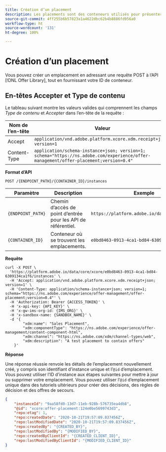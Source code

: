 ```yaml
---
title: Création d’un placement
description: Les placements sont des conteneurs utilisés pour présenter vos offres.
source-git-commit: 4ff255b6b57823a1a4622dbc62b4b8886fd956a0
workflow-type: ht
source-wordcount: '131'
ht-degree: 100%

---
```


# Création d’un placement

Vous pouvez créer un emplacement en adressant une requête POST à l’API [!DNL Offer Library], tout en fournissant votre ID de conteneur.

## En-têtes Accepter et Type de contenu

Le tableau suivant montre les valeurs valides qui comprennent les champs *Type de contenu* et *Accepter* dans l’en-tête de la requête :

| Nom de l’en-tête | Valeur |
| ----------- | ----- |
| Accept | `application/vnd.adobe.platform.xcore.xdm.receipt+json; version=1` |
| Content-Type | `application/schema-instance+json; version=1;  schema="https://ns.adobe.com/experience/offer-management/offer-placement;version=0.4"` |

**Format d’API**

```http
POST /{ENDPOINT_PATH}/{CONTAINER_ID}/instances
```

| Paramètre | Description | Exemple |
| --------- | ----------- | ------- |
| `{ENDPOINT_PATH}` | Chemin d’accès de point d’entrée pour les API de référentiel. | `https://platform.adobe.io/data/core/xcore/` |
| `{CONTAINER_ID}` | Conteneur où se trouvent les emplacements. | `e0bd8463-0913-4ca1-bd84-6309134ca1f6` |

**Requête**

```shell
curl -X POST \
  'https://platform.adobe.io/data/core/xcore/e0bd8463-0913-4ca1-bd84-6309134ca1f6/instances' \
  -H 'Accept: application/vnd.adobe.platform.xcore.xdm.receipt+json; version=1' \
  -H 'Content-Type: application/schema-instance+json; version=1;  schema="https://ns.adobe.com/experience/offer-management/offer-placement;version=0.4"' \
  -H 'Authorization: Bearer {ACCESS_TOKEN}' \
  -H 'x-api-key: {API_KEY}' \
  -H 'x-gw-ims-org-id: {IMS_ORG}' \
  -H 'x-sandbox-name: {SANDBOX_NAME}' \
  -d '{
        "xdm:name": "Sales Placement",
        "xdm:componentType": "https://ns.adobe.com/experience/offer-management/content-component-html",
        "xdm:channel": "https://ns.adobe.com/xdm/channel-types/web",
        "xdm:description": "A test placement to contain offers"
    }'
```

**Réponse**

Une réponse réussie renvoie les détails de l’emplacement nouvellement créé, y compris son identifiant d’instance unique et l’`@id` d’emplacement. Vous pouvez utiliser l’ID d’instance aux étapes suivantes pour mettre à jour ou supprimer votre emplacement. Vous pouvez utiliser l’`@id` d’emplacement unique dans des tutoriels ultérieurs pour créer des décisions, des règles de décision et des offres de secours.

```json
{
    "instanceId": "9aa58fd0-13d7-11eb-928b-576735ea4db8",
    "@id": "xcore:offer-placement:124e0be5699743d3",
    "repo:etag": 1,
    "repo:createdDate": "2020-10-21T19:57:09.837456Z",
    "repo:lastModifiedDate": "2020-10-21T19:57:09.837456Z",
    "repo:createdBy": "{CREATED_BY}",
    "repo:lastModifiedBy": "{MODIFIED_BY}",
    "repo:createdByClientId": "{CREATED_CLIENT_ID}",
    "repo:lastModifiedByClientId": "{MODIFIED_CLIENT_ID}"
}
```
